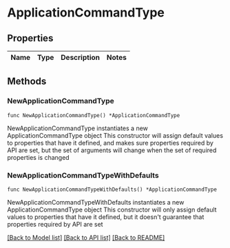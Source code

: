 # ApplicationCommandType

## Properties

Name | Type | Description | Notes
------------ | ------------- | ------------- | -------------

## Methods

### NewApplicationCommandType

`func NewApplicationCommandType() *ApplicationCommandType`

NewApplicationCommandType instantiates a new ApplicationCommandType object
This constructor will assign default values to properties that have it defined,
and makes sure properties required by API are set, but the set of arguments
will change when the set of required properties is changed

### NewApplicationCommandTypeWithDefaults

`func NewApplicationCommandTypeWithDefaults() *ApplicationCommandType`

NewApplicationCommandTypeWithDefaults instantiates a new ApplicationCommandType object
This constructor will only assign default values to properties that have it defined,
but it doesn't guarantee that properties required by API are set


[[Back to Model list]](../README.md#documentation-for-models) [[Back to API list]](../README.md#documentation-for-api-endpoints) [[Back to README]](../README.md)


